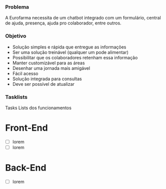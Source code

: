 ### Problema
A Eurofarma necessita de um chatbot integrado com um formulário, central de ajuda, presença, ajuda pro colaborador, entre outros.


### Objetivo
- Solução simples e rápida que entregue as informações
- Ser uma solução treinável (qualquer um pode alimentar)
- Possibilitar que os colaboradores retenham essa informação
- Manter customizável para as áreas
- Desenhar uma jornada mais amigável
- Fácil acesso
- Solução integrada para consultas
- Deve ser possível de atualizar


### Tasklists
Tasks Lists dos funcionamentos

# Front-End
- [ ] lorem
- [ ] lorem

# Back-End
- [ ] lorem
